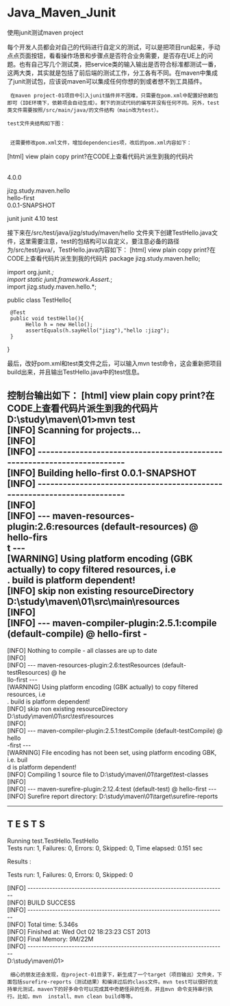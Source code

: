 # Java_Maven_Junit
使用junit测试maven project

每个开发人员都会对自己的代码进行自定义的测试，可以是把项目run起来，手动点点页面按钮，看看操作场景和步骤点是否符合业务需要，是否存在UE上的问题。也有自己写几个测试类，把service类的输入输出是否符合标准都测试一番，这两大类，其实就是包括了前后端的测试工作，分工各有不同。在maven中集成了junit测试包，应该说maven可以集成任何你想的到或者想不到工具插件。

     在maven project-01项目中引入junit插件并不困难，只需要在pom.xml中配置好依赖包即可（IDE环境下，依赖项会自动生成）。剩下的测试代码的编写并没有任何不同。另外，test类文件需要按照/src/main/java/的文件结构（main改为test）。

    test文件夹结构如下图：


     还需要修改pom.xml文件，增加dependencies项，改后的pom.xml内容如下：
[html] view plain copy print?在CODE上查看代码片派生到我的代码片
<?xml version="1.0" encoding="UTF-8"?>  
<project xmlns="http://maven.apache.org/POM/4.0.0" xmlns:xsi="http://www.w3.org/2001/XMLSchema-instance"  
  xsi:schemaLocation="http://maven.apache.org/POM/4.0.0 http://maven.apache.org/xsd/maven-4.0.0.xsd">  
   <modelVersion>4.0.0</modelVersion>  
  
   <groupId>jizg.study.maven.hello</groupId>  
   <artifactId>hello-first</artifactId>  
   <version>0.0.1-SNAPSHOT</version>  
     
   <dependencies>  
          <dependency>  
               <groupId>junit</groupId>  
               <artifactId>junit</artifactId>  
               <version>4.10</version>  
               <scope>test</scope>  
          </dependency>  
   </dependencies>  
</project>  


   接下来在/src/test/java/jizg/study/maven/hello 文件夹下创建TestHello.java文件，这里需要注意，test的包结构可以自定义，要注意必备的路径为/src/test/java/，TestHello.java内容如下：
[html] view plain copy print?在CODE上查看代码片派生到我的代码片
package jizg.study.maven.hello;  
  
import org.junit.*;  
import static junit.framework.Assert.*;  
import jizg.study.maven.hello.*;  
  
public class TestHello{  
  
     @Test  
     public void testHello(){       
          Hello h = new Hello();  
          assertEquals(h.sayHello("jizg"),"hello :jizg");  
     }  
       
}  


   最后，改好pom.xml和test类文件之后，可以输入mvn test命令，这会重新把项目build出来，并且输出TestHello.java中的test信息。

控制台输出如下：
[html] view plain copy print?在CODE上查看代码片派生到我的代码片
D:\study\maven\01>mvn test  
[INFO] Scanning for projects...  
[INFO]  
[INFO] ------------------------------------------------------------------------  
[INFO] Building hello-first 0.0.1-SNAPSHOT  
[INFO] ------------------------------------------------------------------------  
[INFO]  
[INFO] --- maven-resources-plugin:2.6:resources (default-resources) @ hello-firs  
t ---  
[WARNING] Using platform encoding (GBK actually) to copy filtered resources, i.e  
. build is platform dependent!  
[INFO] skip non existing resourceDirectory D:\study\maven\01\src\main\resources  
[INFO]  
[INFO] --- maven-compiler-plugin:2.5.1:compile (default-compile) @ hello-first -  
--  
[INFO] Nothing to compile - all classes are up to date  
[INFO]  
[INFO] --- maven-resources-plugin:2.6:testResources (default-testResources) @ he  
llo-first ---  
[WARNING] Using platform encoding (GBK actually) to copy filtered resources, i.e  
. build is platform dependent!  
[INFO] skip non existing resourceDirectory D:\study\maven\01\src\test\resources  
[INFO]  
[INFO] --- maven-compiler-plugin:2.5.1:testCompile (default-testCompile) @ hello  
-first ---  
[WARNING] File encoding has not been set, using platform encoding GBK, i.e. buil  
d is platform dependent!  
[INFO] Compiling 1 source file to D:\study\maven\01\target\test-classes  
[INFO]  
[INFO] --- maven-surefire-plugin:2.12.4:test (default-test) @ hello-first ---  
[INFO] Surefire report directory: D:\study\maven\01\target\surefire-reports  
  
-------------------------------------------------------  
T E S T S  
-------------------------------------------------------  
Running test.TestHello.TestHello  
Tests run: 1, Failures: 0, Errors: 0, Skipped: 0, Time elapsed: 0.151 sec  
  
Results :  
  
Tests run: 1, Failures: 0, Errors: 0, Skipped: 0  
  
[INFO] ------------------------------------------------------------------------  
[INFO] BUILD SUCCESS  
[INFO] ------------------------------------------------------------------------  
[INFO] Total time: 5.346s  
[INFO] Finished at: Wed Oct 02 18:23:23 CST 2013  
[INFO] Final Memory: 9M/22M  
[INFO] ------------------------------------------------------------------------  
D:\study\maven\01>  


     细心的朋友还会发现，在project-01目录下，新生成了一个target（项目输出）文件夹，下面包括surefire-reports（测试结果）和编译过后的class文件。mvn test可以很好的支持单元测试，maven下的好多命令可以完成其中奇葩怪异的任务，并且mvn 命令支持串行执行。比如，mvn  install、mvn clean build等等。
